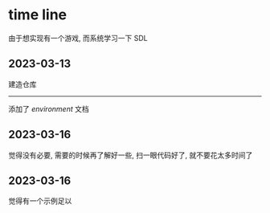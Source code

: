 # time line

由于想实现有一个游戏, 而系统学习一下 SDL

## 2023-03-13

建造仓库

---

添加了 _environment_ 文档

## 2023-03-16

觉得没有必要, 需要的时候再了解好一些, 扫一眼代码好了, 就不要花太多时间了

## 2023-03-16

觉得有一个示例足以
